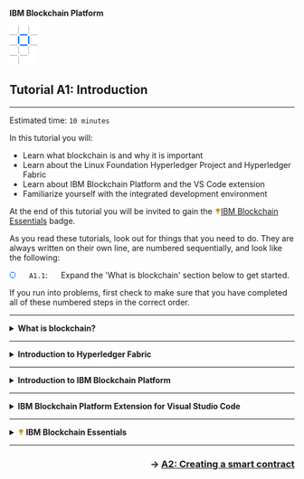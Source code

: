 **IBM Blockchain Platform**

<img src="./images/ibp.png" alt="IBM Blockchain Platform"></img>
## **Tutorial A1: Introduction**

<!--
<p style="text-align:left;">
    <span style="float:left"><h2><b>Tutorial A1: Introduction</b><span style="float:right;color:gray"><a href='./pdf/a1.pdf' download><img src='./images/download.png'></a></h2>
    </span>
</p>
!-->

---

Estimated time: `10 minutes`

In this tutorial you will:
* Learn what blockchain is and why it is important
* Learn about the Linux Foundation Hyperledger Project and Hyperledger Fabric
* Learn about IBM Blockchain Platform and the VS Code extension
* Familiarize yourself with the integrated development environment

At the end of this tutorial you will be invited to gain the <img src='./images/badge_bronze.png'></img><a href="http://ibm.biz/BlockEssentials">IBM Blockchain Essentials</a> badge.


As you read these tutorials, look out for things that you need to do. They are always written on their own line, are numbered sequentially, and look like the following:

<img src="./images/bullet.png" alt="[]"></img> &nbsp;&nbsp;&nbsp;&nbsp; `A1.1`: &nbsp;&nbsp;&nbsp;&nbsp;
Expand the 'What is blockchain' section below to get started.

If you run into problems, first check to make sure that you have completed all of these numbered steps in the correct order.

---
<details>
<summary><b>What is blockchain?</b></summary>

The generally accepted definition of a blockchain is a <i>distributed ledger</i> with <i>smart contracts</i>.

In business, whenever any object of value or importance changes, it is captured in a transaction. Transactions therefore describe how a company's essential assets move through a lifecycle; for example, their movement between their suppliers and consumers in a supply chain.

Traditionally, transactions are recorded in a business ledger. Unfortunately, a transaction which involves multiple organizations will be recorded differently by each business. Business processes which would benefit from a consistent, up-to-date and high integrity ledger are adversely affected organizations with different ledgers and technology recording essentially the same transactions. For example, if two organizations disagree on the state of a transaction then a dispute occurs, which can often be costly and time-consuming to resolve. A shared ledger can also introduce new possibilities; real-time tracking and tracing of products becomes possible when all the participants in a supply chain have access to a trusted source of transactions.

Blockchain transactions and ledgers are different. Blockchain introduces a new kind of transaction – a multiparty transaction - that is signed by everyone involved in the transaction. Blockchain ledgers are different too; the same ledger is replicated in every organization in the network, and kept synchronized using a process called *consensus*.  Moreover, these ledgers are *immutable* and *final*; once a multi-party transaction is written to the ledger, it cannot be reversed.

These tutorials will help you understand these ideas in more detail, and how to use them in practice.

<br><h3 align='left'>Smart contracts</h3>

In business, transactions are generated according to *contracts* which define the exact conditions under which a transaction is generated. If I buy a car from you and it breaks down a month later, the terms of our contract might say that you are liable for the repair.

Blockchain introduces the idea of a *smart contract*. It describes in code what a transaction generated by the smart contract looks like. For example, a car contract might use logic to check that you're the current owner of the car, and that a purchaser has the required funds. If so, then a transaction will be generated that represents the transfer of the money to the seller and the car ownership to the buyer. 

Blockchains such as Hyperledger Fabric make it easy to write smart contracts, by maintaining the current value of every business object in a ledger. It means that smart contracts don't need to compute the cumulative effect of the history of transactions that involve your car -- they simply look up the current state of that car, and modify it as required. Hyperledger Fabric makes it easy to capture these object changes as transactions and recorded on the distributed blockchain ledger.  

In these tutorials we'll learn a lot more about smart contracts and how to write them.

<br><h3 align='left'>Blockchain and Bitcoin</h3>

Blockchain is commonly associated with Bitcoin, the cryptocurrency and peer-to-peer payments system. Bitcoin uses a blockchain as the ledger to record its transactions and a resource-intensive method of consensus called *proof of work*. Bitcoin favors anonymity; even though the ledger is public, it's almost impossible to determine who is behind a Bitcoin transaction.

Businesses often have a different operating environment. For example, they are required to carry out Know Your Customer (KYC) and Anti-Money Laundering (AML) checks, which require businesses to know who they are dealing with.  This means that business blockchains require identifiable participants and favor features such as *privacy* and *confidentiality*. Knowing who's behind a transaction helps to remove incentives for fraud and as such, resource-intensive methods of consensus are not needed.

And of course, business ledgers also store more than cryptocurrency transactions; any object of value to a business could be subject to multi-party transactions, and will therefore also benefit from a business blockchain.

<br>

<img src="./images/bullet.png" alt="[]"></img> &nbsp;&nbsp;&nbsp;&nbsp; `A1.2`: &nbsp;&nbsp;&nbsp;&nbsp;
Expand the 'Introduction to Hyperledger Fabric' section below to continue.

</details>

---

<details>
<summary><b>Introduction to Hyperledger Fabric</b></summary>

In early 2016, the Linux Foundation formally announced the creation of the *Hyperledger* project. Its aim continues to be to develop blockchain technologies that specifically cater for the requirements of businesses.

Hyperledger is more than a single technology; it is a collection of cross-industry frameworks and tools that come under a single open license and governance structure.

   > <br>
   > Find out more about the Hyperledger Project at <a href="https://www.hyperledger.org/">https://www.hyperledger.org/</a>
   > <br>&nbsp;

Hyperledger Fabric is the most widely implemented of these technologies. It provides a shared, replicated ledger implementation with support for smart contracts. It is designed as a pluggable framework so that it can evolve over time, for example as new privacy and consensus technologies emerge. It continues to be developed by hundreds of developers in the community representing dozens of different organizations.

   > <br>
   > Read the Hyperledger Fabric technical documentation at <a href="https://hyperledger-fabric.readthedocs.io/">https://hyperledger-fabric.readthedocs.io/</a>
   > <br>&nbsp;

Hyperledger Fabric underpins many of the world's most successful blockchain implementations, including <a href="https://www.ibm.com/blockchain/solutions/food-trust">IBM Food Trust</a>, <a href="https://www.tradelens.com/">TradeLens</a> and <a href="https://we-trade.com/">we.trade</a>.


<br><h3 align='left'>Hyperledger Fabric technology</h3>

A Hyperledger Fabric network consists of three key types of components:

* **Peer node**: holds a copy of the ledger and is responsible for running smart contracts.
* **Orderer node**: part of a distributed ordering service that agrees the order that transactions are added to the ledger.
* **Certificate Authority**: responsible for issuing the certificates that identify users and organizations on the network.

Each organization that joins a Hyperledger Fabric network will typically own peers and certificate authorities. There needs to be one ordering service in each network, although this can be distributed between organizations.

As we progress through these tutorials, we will work with each of these components.

<br>

<img src="./images/bullet.png" alt="[]"></img> &nbsp;&nbsp;&nbsp;&nbsp; `A1.3`: &nbsp;&nbsp;&nbsp;&nbsp;
Expand the 'Introduction to IBM Blockchain Platform' section below to continue.

</details>

---

<details>
<summary><b>Introduction to IBM Blockchain Platform</b></summary>

IBM Blockchain Platform is a set of tools and services that allow users to build and operate Hyperledger Fabric networks. Broadly, it consists of two main elements:

* **IBM Blockchain Platform Extension for Visual Studio Code**. This is the tool you are using now. It allows developers to create Hyperledger Fabric smart contracts and the applications that interact with them. Developers can test their applications using an embedded instance of Hyperledger Fabric, or connect to a remote Hyperledger Fabric network.

* **IBM Blockchain Platform Console**. This allows users to create and manage their Hyperledger Fabric components. The components can be run on IBM Cloud or on any OpenShift-based environment, including on-premises.

> <br>
   > Learn more about the IBM Blockchain Platform here: <a href="https://www.ibm.com/blockchain/platform">https://www.ibm.com/blockchain/platform</a>
   > <br>&nbsp;

In later tutorials you will learn more about the console. For now, you will start to familiarize yourself with the IBM Blockchain Platform developer tools.

<img src="./images/bullet.png" alt="[]"></img> &nbsp;&nbsp;&nbsp;&nbsp; `A1.4`: &nbsp;&nbsp;&nbsp;&nbsp;
Expand the next section to continue.

</details>

---


<details>
<summary><b>IBM Blockchain Platform Extension for Visual Studio Code</b></summary>

In these tutorials you will be performing actions in VS Code, so begin by ensuring that you can comfortably see both this tutorial and VS Code. If you can, arrange the tutorial on a second window ('File' -> 'New Window') and move it to a second monitor. If this is not possible, you can click on the 'Split Editor' icon the top right of the VS Code editor to split within a single window.

Let's start with the basic elements of the IBM Blockchain Platform VS Code extension:

<img src="./images/a1.4.png" alt="A screenshot of the VSCode Extension"></img>

`1.` **Editor pane**: Used for editing smart contracts and application code.<br>
`2.` **The IBM Blockchain Platform icon in the VS Code activity bar**: Shows or hides the IBM Blockchain Platform side bar.<br>
`3.` **IBM Blockchain Platform side bar**: A set of views that show the Hyperledger Fabric resources you are working with: smart contracts, environments, gateways and wallets.<br>
`4.` **IBM Blockchain Platform home page**: At both the top and bottom of the screen are icons that allow you to return to the IBM Blockchain Platform welcome screen if you get lost.<br>
`5.` **Output**: The results of running any transaction are displayed here. Also note the neighboring tabs that allow you, among other things, to run Terminal commands in an embedded shell.<br>
`6.` **Notifications**: Timely information is displayed here, such as the results of deploying a new smart contract. If you click on the icon in the corner you can usually revisit any notifications you've missed.<br>
`7.` **Command palette**: When you tell VS Code to do something, such as package a smart contract, VS Code will invite you to enter any parameters here. You can also bring up the command palette before you invoke any command by selecting "View -> Command Palette"; if you type ">IBM Blockchain Platform" here you can quickly show all the commands implemented by the extension.

If you're not familiar with VS Code, it's worthwhile spending a few minutes clicking around to get yourself comfortable with it. When you are ready, continue on.

<img src="./images/bullet.png" alt="[]"></img> &nbsp;&nbsp;&nbsp;&nbsp; `A1.5`: &nbsp;&nbsp;&nbsp;&nbsp;
Expand the next section to continue.

</details>



---
<details>
<summary><b><img src='./images/badge_bronze.png'></img>&nbsp;IBM Blockchain Essentials</b></summary>

In this tutorial we've covered the basics of blockchain; this is the term used to describe distributed ledger technology that uses smart contracts to share multi-party transactions with the member organizations of a business network. 

We introduced the Linux Foundation Hyperledger Project, which aims to develop blockchain technologies for business, and Hyperledger Fabric, which is a shared ledger implementation that underpins many blockchain projects.

Finally we looked at IBM Blockchain Platform, which is a set of tools and services for building and operating Hyperledger Fabric-based blockchains. The IBM Blockchain Platform VS Code extension is one such tool, and is what we will be using in these tutorials.

You've now completed the first tutorial and are now ready to pass the <img src='./images/badge_bronze.png'></img><a href="http://ibm.biz/BlockEssentials">IBM Blockchain Essentials</a> course.

Click on the link above to view the course. You'll consolidate what you've learned, take a short quiz to demonstrate your understanding and claim your badge on <a href='https://www.youracclaim.com/'>Acclaim</a>.

In the next tutorial you will create your first smart contract.

</details>

---

<h3 align='right'> → <a href='./a2.md'><b>A2: Creating a smart contract</b></h3></a>

